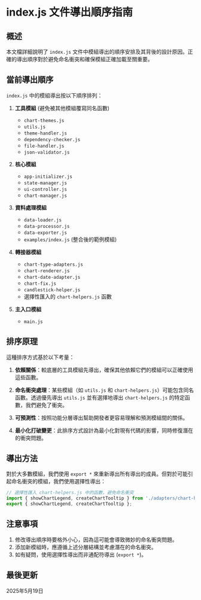 # index.js 文件導出順序指南

## 概述
本文檔詳細說明了 `index.js` 文件中模組導出的順序安排及其背後的設計原因。正確的導出順序對於避免命名衝突和確保模組正確加載至關重要。

## 當前導出順序

`index.js` 中的模組導出按以下順序排列：

1. **工具模組** (避免被其他模組覆寫同名函數)
   - `chart-themes.js`
   - `utils.js`
   - `theme-handler.js`
   - `dependency-checker.js`
   - `file-handler.js`
   - `json-validator.js`

2. **核心模組**
   - `app-initializer.js`
   - `state-manager.js`
   - `ui-controller.js`
   - `chart-manager.js`

3. **資料處理模組**
   - `data-loader.js`
   - `data-processor.js`
   - `data-exporter.js`
   - `examples/index.js` (整合後的範例模組)

4. **轉接器模組**
   - `chart-type-adapters.js`
   - `chart-renderer.js`
   - `chart-date-adapter.js`
   - `chart-fix.js`
   - `candlestick-helper.js`
   - 選擇性匯入的 `chart-helpers.js` 函數

5. **主入口模組**
   - `main.js`

## 排序原理

這種排序方式基於以下考量：

1. **依賴關係**：較底層的工具模組先導出，確保其他依賴它們的模組可以正確使用這些函數。

2. **命名衝突處理**：某些模組（如 `utils.js` 和 `chart-helpers.js`）可能包含同名函數。透過優先導出 `utils.js` 並有選擇地導出 `chart-helpers.js` 的特定函數，我們避免了衝突。

3. **可預測性**：按照功能分層導出幫助開發者更容易理解和預測模組間的關係。

4. **最小化打破變更**：此排序方式設計為最小化對現有代碼的影響，同時修復潛在的衝突問題。

## 導出方法

對於大多數模組，我們使用 `export *` 來重新導出所有導出的成員。但對於可能引起命名衝突的模組，我們使用選擇性導出：

```javascript
// 選擇性匯入 chart-helpers.js 中的函數，避免命名衝突
import { showChartLegend, createChartTooltip } from './adapters/chart-helpers.js';
export { showChartLegend, createChartTooltip };
```

## 注意事項

1. 修改導出順序時要格外小心，因為這可能會導致微妙的命名衝突問題。
2. 添加新模組時，應遵循上述分層結構並考慮潛在的命名衝突。
3. 如有疑問，使用選擇性導出而非通配符導出 (`export *`)。

## 最後更新
2025年5月19日
